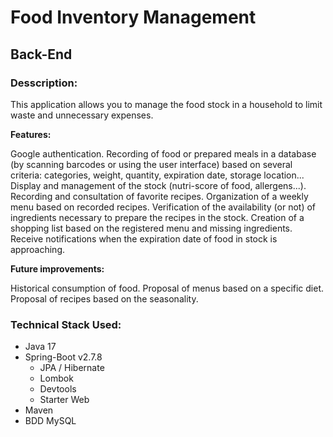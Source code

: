 # Food Inventory Management
## Back-End
### Desscription:
This application allows you to manage the food stock in a household to limit waste and unnecessary expenses.

<B>Features:</B>

Google authentication.
Recording of food or prepared meals in a database (by scanning barcodes or using the user interface) based on several criteria: categories, weight, quantity, expiration date, storage location...
Display and management of the stock (nutri-score of food, allergens...).
Recording and consultation of favorite recipes.
Organization of a weekly menu based on recorded recipes.
Verification of the availability (or not) of ingredients necessary to prepare the recipes in the stock.
Creation of a shopping list based on the registered menu and missing ingredients.
Receive notifications when the expiration date of food in stock is approaching.

<B>Future improvements:</B>

Historical consumption of food.
Proposal of menus based on a specific diet.
Proposal of recipes based on the seasonality.
### Technical Stack Used:
- Java 17
- Spring-Boot v2.7.8
  - JPA / Hibernate
  - Lombok
  - Devtools
  - Starter Web
- Maven
- BDD MySQL